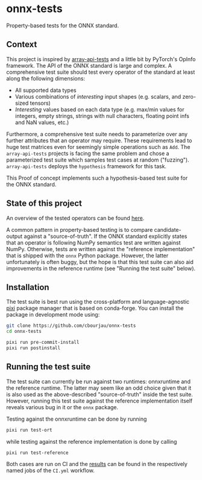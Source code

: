 # onnx-tests

Property-based tests for the ONNX standard.

## Context

This project is inspired by [array-api-tests](https://github.com/data-apis/array-api-tests) and a little bit by PyTorch's OpInfo framework.
The API of the ONNX standard is large and complex.
A comprehensive test suite should test every operator of the standard at least along the following dimensions:

- All supported data types
- Various combinations of _interesting_ input shapes (e.g. scalars, and zero-sized tensors)
- _Interesting_ values based on each data type (e.g. max/min values for integers, empty strings, strings with null characters, floating point infs and NaN values, etc.)

Furthermore, a comprehensive test suite needs to parameterize over any further attributes that an operator may require.
These requirements lead to huge test matrices even for seemingly simple operations such as `Add`.
The `array-api-tests` projects is facing the same problem and chose a parameterized test suite which samples test cases at random ("fuzzing").
`array-api-tests` deploys the `hypothesis` framework for this task.

This Proof of concept implements such a hypothesis-based test suite for the ONNX standard.

## State of this project

An overview of the tested operators can be found [here](https://github.com/cbourjau/onnx-tests/blob/main/covered_operators.md).

A common pattern in property-based testing is to compare candidate-output against a "source-of-truth".
If the ONNX standard explicitly states that an operator is following NumPy semantics test are written against NumPy.
Otherwise, tests are written against the "reference implementation" that is shipped with the `onnx` Python package.
However, the latter unfortunately is often buggy, but the hope is that this test suite can also aid improvements in the reference runtime (see "Running the test suite" below).

## Installation

The test suite is best run using the cross-platform and language-agnostic [pixi](https://pixi.sh/latest/) package manager that is based on conda-forge.
You can install the package in development mode using:

```bash
git clone https://github.com/cbourjau/onnx-tests
cd onnx-tests

pixi run pre-commit-install
pixi run postinstall
```

## Running the test suite

The test suite can currently be run against two runtimes: onnxruntime and the reference runtime.
The latter may seem like an odd choice given that it is also used as the above-described "source-of-truth" inside the test suite.
However, running this test suite against the reference implementation itself reveals various bug in it or the `onnx` package.

Testing against the onnxruntime can be done by running

```bash
pixi run test-ort
```

while testing against the reference implementation is done by calling

```bash
pixi run test-reference
```

Both cases are run on CI and the [results](https://github.com/cbourjau/onnx-tests/actions/workflows/ci.yml) can be found in the respectively named jobs of the `CI.yml` workflow.
